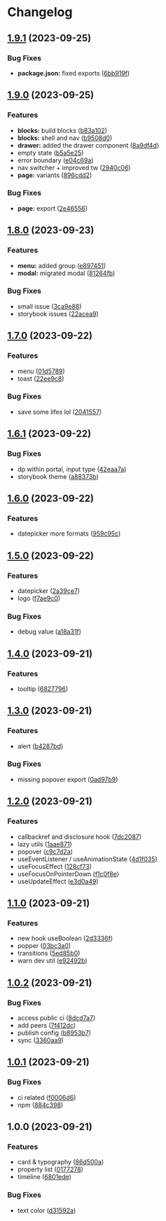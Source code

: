 # Changelog

## [1.9.1](https://github.com/velcure/velcure-ui/compare/v1.9.0...v1.9.1) (2023-09-25)


### Bug Fixes

* **package.json:** fixed exports ([6bb919f](https://github.com/velcure/velcure-ui/commit/6bb919f4bc52e846b92aa3e39b7a19640b1b435c))

## [1.9.0](https://github.com/velcure/velcure-ui/compare/v1.8.0...v1.9.0) (2023-09-25)


### Features

* **blocks:** build blocks ([b83a102](https://github.com/velcure/velcure-ui/commit/b83a1022559638bffddef7e46c9927658b282640))
* **blocks:** shell and nav ([b9508d0](https://github.com/velcure/velcure-ui/commit/b9508d0eb1aa9a88f861610f8c364f59212e8613))
* **drawer:** added the drawer component ([8a9df4d](https://github.com/velcure/velcure-ui/commit/8a9df4d8840456c49f9440aaf38d8ec31f7402b3))
* empty state ([b5a5e25](https://github.com/velcure/velcure-ui/commit/b5a5e25487f208ce85dfa68227f4516706381324))
* error boundary ([e04c69a](https://github.com/velcure/velcure-ui/commit/e04c69a0d7e3beaf183b104f235357ee197e2a95))
* nav switcher + improved tw ([2940c06](https://github.com/velcure/velcure-ui/commit/2940c068d7b273a7eddef436f44b2637a90a427e))
* **page:** variants ([896cdd2](https://github.com/velcure/velcure-ui/commit/896cdd2ab073e575e77260daddae39699c606ae0))


### Bug Fixes

* **page:** export ([2e46556](https://github.com/velcure/velcure-ui/commit/2e465566274b2045fd36771e8ccce72890775c00))

## [1.8.0](https://github.com/velcure/velcure-ui/compare/v1.7.0...v1.8.0) (2023-09-23)


### Features

* **menu:** added group ([e897451](https://github.com/velcure/velcure-ui/commit/e897451de37cdf53de956ac48195f111e34f419d))
* **modal:** migrated modal ([81264fb](https://github.com/velcure/velcure-ui/commit/81264fbe23be10a5755b9607e917d2cbebecc29f))


### Bug Fixes

* small issue ([3ca9e88](https://github.com/velcure/velcure-ui/commit/3ca9e8818076f95f2454403ec1455ba7da8eaa76))
* storybook issues ([22acea9](https://github.com/velcure/velcure-ui/commit/22acea9820be6b3274b8e0233c8d3befcb40bec0))

## [1.7.0](https://github.com/velcure/velcure-ui/compare/v1.6.1...v1.7.0) (2023-09-22)


### Features

* menu ([01d5789](https://github.com/velcure/velcure-ui/commit/01d5789881a8537916202a5d107ef7d4099212af))
* toast ([22ee9c8](https://github.com/velcure/velcure-ui/commit/22ee9c8f7d6d1cf97fb6c134d8ba66c906d3c024))


### Bug Fixes

* save some lifes lol ([2041557](https://github.com/velcure/velcure-ui/commit/2041557af6ac411c77148cb54a47f181571e63dc))

## [1.6.1](https://github.com/velcure/velcure-ui/compare/v1.6.0...v1.6.1) (2023-09-22)


### Bug Fixes

* dp within portal, input type ([42eaa7a](https://github.com/velcure/velcure-ui/commit/42eaa7a96a0b387104462dddeb7c9cf20e22ab59))
* storybook theme ([a88373b](https://github.com/velcure/velcure-ui/commit/a88373bed1941f9ad9fe5450639a235245d5d9d3))

## [1.6.0](https://github.com/velcure/velcure-ui/compare/v1.5.0...v1.6.0) (2023-09-22)


### Features

* datepicker more formats ([959c95c](https://github.com/velcure/velcure-ui/commit/959c95caae089f1a92f939193a32174a5bb52cc0))

## [1.5.0](https://github.com/velcure/velcure-ui/compare/v1.4.0...v1.5.0) (2023-09-22)


### Features

* datepicker ([2a39ce7](https://github.com/velcure/velcure-ui/commit/2a39ce77fa6d951b1abcb8633ecd3578bf5cf6ae))
* logo ([f7ae9c0](https://github.com/velcure/velcure-ui/commit/f7ae9c02630fa94c08f86694762e40d4aa655242))


### Bug Fixes

* debug value ([a18a31f](https://github.com/velcure/velcure-ui/commit/a18a31fe371cc4885b76e2281c37f8a03d4f0b42))

## [1.4.0](https://github.com/velcure/velcure-ui/compare/v1.3.0...v1.4.0) (2023-09-21)


### Features

* tooltip ([6827796](https://github.com/velcure/velcure-ui/commit/6827796b5941b28d5f277c162a9b350e52554910))

## [1.3.0](https://github.com/velcure/velcure-ui/compare/v1.2.0...v1.3.0) (2023-09-21)


### Features

* alert ([b4287bd](https://github.com/velcure/velcure-ui/commit/b4287bd8900f968ece0f8c93708a72ce4b0bafb8))


### Bug Fixes

* missing popover export ([0ad97b9](https://github.com/velcure/velcure-ui/commit/0ad97b924bb065aa5afe68c624d09d12be35e5c0))

## [1.2.0](https://github.com/velcure/velcure-ui/compare/v1.1.0...v1.2.0) (2023-09-21)


### Features

* callbackref and disclosure hook ([7dc2087](https://github.com/velcure/velcure-ui/commit/7dc2087e9ec30bf5f6e67e50ac43fa3bc3360e9b))
* lazy utils ([1aae871](https://github.com/velcure/velcure-ui/commit/1aae871ba2c1a3422d0d46c13dd42913148917b3))
* popover ([c9c7d2a](https://github.com/velcure/velcure-ui/commit/c9c7d2a45a19a3e0d097035ebe43541bb69817d0))
* useEventListener / useAnimationState ([4d1f035](https://github.com/velcure/velcure-ui/commit/4d1f0350e4ca9817d2550b4c98bb2065cf16e7de))
* useFocusEffect ([128cf73](https://github.com/velcure/velcure-ui/commit/128cf736ba65f3d1058e3811bb75de35bd6b94ce))
* useFocusOnPointerDown ([f1c0f8e](https://github.com/velcure/velcure-ui/commit/f1c0f8e47e4c1b9c80d096500e872b32195ff6b5))
* useUpdateEffect ([e3d0a49](https://github.com/velcure/velcure-ui/commit/e3d0a49ce683d10afbd33f838772883f428bc218))

## [1.1.0](https://github.com/velcure/velcure-ui/compare/v1.0.2...v1.1.0) (2023-09-21)


### Features

* new hook useBoolean ([2d3336f](https://github.com/velcure/velcure-ui/commit/2d3336f769a2461ab9acb9dea9a84990e2af6667))
* popper ([03bc3a0](https://github.com/velcure/velcure-ui/commit/03bc3a0007f8980c1d9bc2b58526dbd22af3dd25))
* transitions ([5ed85b0](https://github.com/velcure/velcure-ui/commit/5ed85b01db1cd0745bf61ef504c7e80bd6750b92))
* warn dev util ([e92492b](https://github.com/velcure/velcure-ui/commit/e92492bd3af07b6a5242d124b3cf8a8e58b556aa))

## [1.0.2](https://github.com/velcure/velcure-ui/compare/v1.0.1...v1.0.2) (2023-09-21)


### Bug Fixes

* access public ci ([8dcd7a7](https://github.com/velcure/velcure-ui/commit/8dcd7a779a9cbd37a2a7b1888f2a365866c848b5))
* add peers ([7f412dc](https://github.com/velcure/velcure-ui/commit/7f412dc239457e3373887b611d6db159e9fd8cd0))
* publish config ([b8953b7](https://github.com/velcure/velcure-ui/commit/b8953b7d4056cbec4d2ccda3f2733d500bfd10e9))
* sync ([3360aa9](https://github.com/velcure/velcure-ui/commit/3360aa9f8ae7b6a3a41111ad13434bd84e883139))

## [1.0.1](https://github.com/velcure/velcure-ui/compare/v1.0.0...v1.0.1) (2023-09-21)


### Bug Fixes

* ci related ([f0006d6](https://github.com/velcure/velcure-ui/commit/f0006d60353ad476e03a74382275fecf5a41d408))
* npm ([884c398](https://github.com/velcure/velcure-ui/commit/884c3986f932126edbfaf349a1e108bc6452649f))

## 1.0.0 (2023-09-21)


### Features

* card & typography ([86d500a](https://github.com/velcure/velcure-ui/commit/86d500a32d191d3a938248bdf0ef98ec490d9511))
* property list ([0177278](https://github.com/velcure/velcure-ui/commit/0177278360fb664a4fb7b7733041de1bd0018f45))
* timeline ([6801ede](https://github.com/velcure/velcure-ui/commit/6801ede3948e8f0b9ec583aceb755e0a1072ea81))


### Bug Fixes

* text color ([d31592a](https://github.com/velcure/velcure-ui/commit/d31592ac2634941ae4f6ae2eb5f7c5a0205fd56a))
